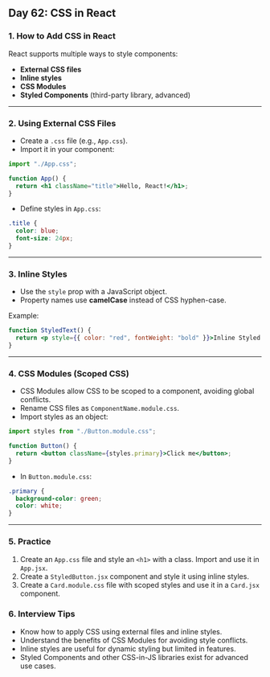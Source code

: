 ## Day 62: CSS in React

### 1. How to Add CSS in React

React supports multiple ways to style components:

* **External CSS files**
* **Inline styles**
* **CSS Modules**
* **Styled Components** (third-party library, advanced)

---

### 2. Using External CSS Files

* Create a `.css` file (e.g., `App.css`).
* Import it in your component:

```jsx
import "./App.css";

function App() {
  return <h1 className="title">Hello, React!</h1>;
}
```

* Define styles in `App.css`:

```css
.title {
  color: blue;
  font-size: 24px;
}
```

---

### 3. Inline Styles

* Use the `style` prop with a JavaScript object.
* Property names use **camelCase** instead of CSS hyphen-case.

Example:

```jsx
function StyledText() {
  return <p style={{ color: "red", fontWeight: "bold" }}>Inline Styled Text</p>;
}
```

---

### 4. CSS Modules (Scoped CSS)

* CSS Modules allow CSS to be scoped to a component, avoiding global conflicts.
* Rename CSS files as `ComponentName.module.css`.
* Import styles as an object:

```jsx
import styles from "./Button.module.css";

function Button() {
  return <button className={styles.primary}>Click me</button>;
}
```

* In `Button.module.css`:

```css
.primary {
  background-color: green;
  color: white;
}
```

---

### 5. Practice

<div class="practice">

1. Create an `App.css` file and style an `<h1>` with a class. Import and use it in `App.jsx`.
2. Create a `StyledButton.jsx` component and style it using inline styles.
3. Create a `Card.module.css` file with scoped styles and use it in a `Card.jsx` component.

</div>

<div class="section-break"></div>

### 6. Interview Tips

* Know how to apply CSS using external files and inline styles.
* Understand the benefits of CSS Modules for avoiding style conflicts.
* Inline styles are useful for dynamic styling but limited in features.
* Styled Components and other CSS-in-JS libraries exist for advanced use cases.

<div class="section-break"></div>
